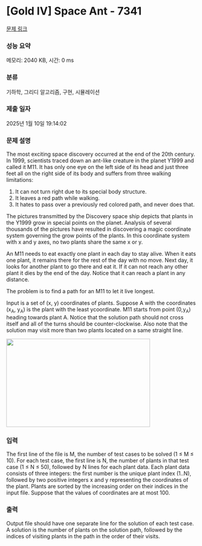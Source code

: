 # [Gold IV] Space Ant - 7341 

[문제 링크](https://www.acmicpc.net/problem/7341) 

### 성능 요약

메모리: 2040 KB, 시간: 0 ms

### 분류

기하학, 그리디 알고리즘, 구현, 시뮬레이션

### 제출 일자

2025년 1월 10일 19:14:02

### 문제 설명

<p>The most exciting space discovery occurred at the end of the 20th century. In 1999, scientists traced down an ant-like creature in the planet Y1999 and called it M11. It has only one eye on the left side of its head and just three feet all on the right side of its body and suffers from three walking limitations:</p>

<ol>
	<li>It can not turn right due to its special body structure.</li>
	<li>It leaves a red path while walking.</li>
	<li>It hates to pass over a previously red colored path, and never does that.</li>
</ol>

<p>The pictures transmitted by the Discovery space ship depicts that plants in the Y1999 grow in special points on the planet. Analysis of several thousands of the pictures have resulted in discovering a magic coordinate system governing the grow points of the plants. In this coordinate system with x and y axes, no two plants share the same x or y.</p>

<p>An M11 needs to eat exactly one plant in each day to stay alive. When it eats one plant, it remains there for the rest of the day with no move. Next day, it looks for another plant to go there and eat it. If it can not reach any other plant it dies by the end of the day. Notice that it can reach a plant in any distance. </p>

<p>The problem is to find a path for an M11 to let it live longest.</p>

<p>Input is a set of (x, y) coordinates of plants. Suppose A with the coordinates (x<sub>A</sub>, y<sub>A</sub>) is the plant with the least ycoordinate. M11 starts from point (0,y<sub>A</sub>) heading towards plant A. Notice that the solution path should not cross itself and all of the turns should be counter-clockwise. Also note that the solution may visit more than two plants located on a same straight line.</p>

<p><img alt="" src="" style="height:233px; width:380px"></p>

### 입력 

 <p>The first line of the file is M, the number of test cases to be solved (1 ≤ M ≤ 10). For each test case, the first line is N, the number of plants in that test case (1 ≤ N ≤ 50), followed by N lines for each plant data. Each plant data consists of three integers: the first number is the unique plant index (1..N), followed by two positive integers x and y representing the coordinates of the plant. Plants are sorted by the increasing order on their indices in the input file. Suppose that the values of coordinates are at most 100.</p>

### 출력 

 <p>Output file should have one separate line for the solution of each test case. A solution is the number of plants on the solution path, followed by the indices of visiting plants in the path in the order of their visits.</p>

